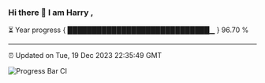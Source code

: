 ### Hi there 👋 I am Harry , 

⏳ Year progress { █████████████████████████████▁ } 96.70 %

---

⏰ Updated on Tue, 19 Dec 2023 22:35:49 GMT

![Progress Bar CI](https://github.com/duykhang68/duykhang68/workflows/Progress%20Bar%20CI/badge.svg)
